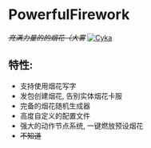 # PowerfulFirework
_~~充满力量的的烟花（大雾~~_
[![Cyka](https://s21.ax1x.com/2025/01/15/pEFuSKS.png)](https://imgse.com/i/pEFuSKS)
## 特性:
 - 支持使用烟花写字
 - 发包创建烟花, 告别实体烟花卡服
 - 完备的烟花随机生成器
 - 高度自定义的配置文件
 - 强大的动作节点系统, 一键燃放预设烟花
 - ~~不知道~~
